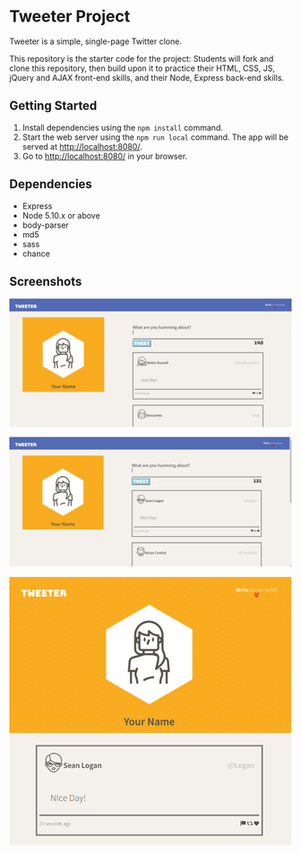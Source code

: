 # Tweeter Project

Tweeter is a simple, single-page Twitter clone.

This repository is the starter code for the project: Students will fork and clone this repository, then build upon it to practice their HTML, CSS, JS, jQuery and AJAX front-end skills, and their Node, Express back-end skills.

## Getting Started

1. Install dependencies using the `npm install` command.
2. Start the web server using the `npm run local` command. The app will be served at <http://localhost:8080/>.
3. Go to <http://localhost:8080/> in your browser.

## Dependencies

- Express
- Node 5.10.x or above
- body-parser
- md5
- sass
- chance

## Screenshots

!["Screenshot of tweet compose box"](https://github.com/Luna123j/tweeter/blob/master/docs/Compose%20Tweet%20box.png)

!["Screenshot of tweets (desktop view)"](https://github.com/Luna123j/tweeter/blob/master/docs/Tweeter%20desktop%20view.png)

!["Screenshot of tweets (mobile view) "](https://github.com/Luna123j/tweeter/blob/master/docs/Tweeter%20mobile%20view.png)
